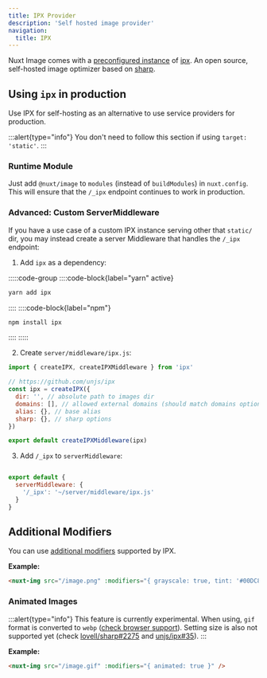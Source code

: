 ```yaml
---
title: IPX Provider
description: 'Self hosted image provider'
navigation:
  title: IPX
---
```


Nuxt Image comes with a [preconfigured instance](/getting-started/providers#default-provider) of [ipx](https://github.com/unjs/ipx). An open source, self-hosted image optimizer based on [sharp](https://github.com/lovell/sharp).

## Using `ipx` in production

Use IPX for self-hosting as an alternative to use service providers for production.

:::alert{type="info"}
  You don't need to follow this section if using `target: 'static'`.
:::

### Runtime Module

Just add `@nuxt/image` to `modules` (instead of `buildModules`) in `nuxt.config`. This will ensure that the `/_ipx` endpoint continues to work in production.

### Advanced: Custom ServerMiddleware

If you have a use case of a custom IPX instance serving other that `static/` dir, you may instead create a server Middleware that handles the `/_ipx` endpoint:

1. Add `ipx` as a dependency:

:::::code-group
  ::::code-block{label="yarn" active}

  ```bash
  yarn add ipx
  ```

  ::::
  ::::code-block{label="npm"}

  ```bash
  npm install ipx
  ```

  ::::
:::::

2. Create `server/middleware/ipx.js`:

```js [server/middleware/ipx.js]
import { createIPX, createIPXMiddleware } from 'ipx'

// https://github.com/unjs/ipx
const ipx = createIPX({
  dir: '', // absolute path to images dir
  domains: [], // allowed external domains (should match domains option in nuxt.config)
  alias: {}, // base alias
  sharp: {}, // sharp options
})

export default createIPXMiddleware(ipx)
```

3. Add `/_ipx` to `serverMiddleware`:


```js [nuxt.config.js]

export default {
  serverMiddleware: {
    '/_ipx': '~/server/middleware/ipx.js'
  }
}
```

## Additional Modifiers

You can use [additional modifiers](https://github.com/unjs/ipx/#modifiers) supported by IPX.

**Example:**

```html
<nuxt-img src="/image.png" :modifiers="{ grayscale: true, tint: '#00DC82' }" />
```

### Animated Images

:::alert{type="info"}
This feature is currently experimental. When using, `gif` format is converted to `webp`
([check browser support](https://caniuse.com/webp)). Setting size is also not supported yet (check [lovell/sharp#2275](https://github.com/lovell/sharp/issues/2275) and [unjs/ipx#35](https://github.com/unjs/ipx/issues/35)).
:::

**Example:**

```html
<nuxt-img src="/image.gif" :modifiers="{ animated: true }" />
```
